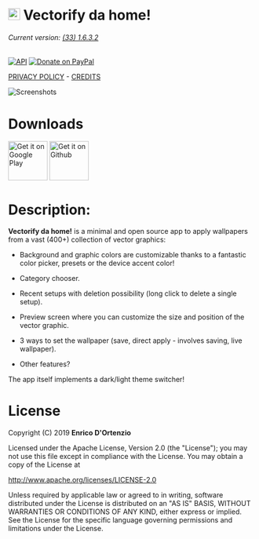 # <img src ="https://upload.wikimedia.org/wikipedia/commons/b/b5/Kotlin-logo.png" width=24> Vectorify da home!


###### Current version: [(33) 1.6.3.2](https://github.com/enricocid/VectorifyDaHome/releases/tag/v1.6.3.2)


[![API](https://img.shields.io/badge/API-21%2B-blue.svg?style=flat-square)](https://android-arsenal.com/api?level=21) [![Donate on PayPal](https://img.shields.io/badge/PayPal-Donate%20Now-brightgreen.svg)](https://paypal.me/enricocid) 

[PRIVACY POLICY](https://github.com/enricocid/VectorifyDaHome/blob/master/PRIVACY-POLICY.md) - [CREDITS](https://github.com/enricocid/VectorifyDaHome/blob/master/Credits.md)

![Screenshots](https://raw.githubusercontent.com/enricocid/VectorifyDaHome/master/vdh28.gif) 


# Downloads

[<img alt="Get it on Google Play" height="80" src="https://play.google.com/intl/en_us/badges/images/generic/en_badge_web_generic.png">](https://play.google.com/store/apps/details?id=com.iven.iconify)
[<img alt="Get it on Github" height="80" src="https://raw.githubusercontent.com/flocke/andOTP/master/assets/badges/get-it-on-github.png">](https://github.com/enricocid/VectorifyDaHome/releases)


# Description:

**Vectorify da home!** is a minimal and open source app to apply wallpapers from a vast (400+) collection of vector graphics:

- Background and graphic colors are customizable thanks to a fantastic color picker, presets or the device accent color!

- Category chooser.

- Recent setups with deletion possibility (long click to delete a single setup).

- Preview screen where you can customize the size and position of the vector graphic.

- 3 ways to set the wallpaper (save, direct apply - involves saving, live wallpaper).


- Other features?

The app itself implements a dark/light theme switcher!


# License

Copyright (C) 2019 **Enrico D'Ortenzio**

Licensed under the Apache License, Version 2.0 (the "License");
you may not use this file except in compliance with the License.
You may obtain a copy of the License at

   http://www.apache.org/licenses/LICENSE-2.0

Unless required by applicable law or agreed to in writing, software distributed under the License is distributed on an "AS IS" BASIS, WITHOUT WARRANTIES OR CONDITIONS OF ANY KIND, either express or implied.
See the License for the specific language governing permissions and limitations under the License.
